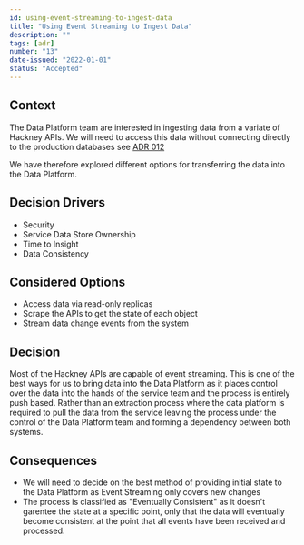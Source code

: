 ```yaml
---
id: using-event-streaming-to-ingest-data
title: "Using Event Streaming to Ingest Data"
description: ""
tags: [adr]
number: "13"
date-issued: "2022-01-01"
status: "Accepted"
---
```


## Context

The Data Platform team are interested in ingesting data from a variate of Hackney APIs. We will need to access this data
without connecting directly to the production databases see [ADR 012](/architecture-decisions/records/do-not-connect-to-production-data)

We have therefore explored different options for transferring the data into the Data Platform.

## Decision Drivers

- Security
- Service Data Store Ownership
- Time to Insight
- Data Consistency

## Considered Options

- Access data via read-only replicas
- Scrape the APIs to get the state of each object
- Stream data change events from the system

## Decision

Most of the Hackney APIs are capable of event streaming. This is one of the best ways for us to bring data into the
Data Platform as it places control over the data into the hands of the service team and the process is entirely push
based. Rather than an extraction process where the data platform is required to pull the data from the service leaving
the process under the control of the Data Platform team and forming a dependency between both systems.

## Consequences

- We will need to decide on the best method of providing initial state to the Data Platform as Event Streaming only covers new changes
- The process is classified as "Eventually Consistent" as it doesn't garentee the state at a specific point, only that the data will eventually become consistent at the point that all events have been received and processed.